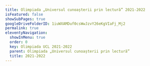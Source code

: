 ```yaml
---
title: Olimpiada „Universul cunoașterii prin lectură” 2021-2022
isFeatured: false
showSubPages: true
googleDriveFolderID: 1iuWXAMDuf0csWwJzvY26eKgVIaFj_Mj2
permalink: true
eleventyNavigation:
  showInMenu: true
  order: 0
  key: Olimpiada UCL 2021-2022
  parent: Olimpiada „Universul cunoașterii prin lectură”
  title: 2021-2022
---
```

